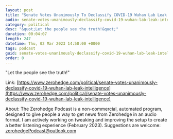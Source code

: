 ```yaml
---
layout: post
title: "Senate Votes Unanimously To Declassify COVID-19 Wuhan Lab Leak Intelligence"
audio: senate-votes-unanimously-declassify-covid-19-wuhan-lab-leak-intelligence-0
category: political
desc: "&quot;Let the people see the truth!&quot;"
duration: 00:04:07
length: 247
datetime: Thu, 02 Mar 2023 14:50:00 +0000
tags: podcast
guid: senate-votes-unanimously-declassify-covid-19-wuhan-lab-leak-intelligence-0
order: 0
---
```

&quot;Let the people see the truth!&quot;

Link: [https://www.zerohedge.com/political/senate-votes-unanimously-declassify-covid-19-wuhan-lab-leak-intelligence](https://www.zerohedge.com/political/senate-votes-unanimously-declassify-covid-19-wuhan-lab-leak-intelligence)

About: The Zerohedge Podcast is a non-commercial, automated program, designed to give people a way to get news from Zerohedge in an audio format.  I am actively working on tweaking and improving the setup to create a better listening experience (February 2023).  Suggestions are welcome: [zerohedgePodcast@outlook.com](mailto:zerohedgePodcast@outlook.com)
